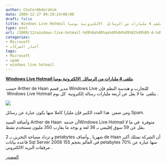 ```yaml
---
author: ChaterAbderahim
date: 2009-12-27 09:19:23+00:00
draft: false
title: Windows Live Hotmail يتلقى 4 مليارات من الرسائل  الالكترونية يوميا
type: post
url: /2009/12/windows-live-hotmail-%d9%8a%d8%aa%d9%84%d9%82%d9%89-4-%d9%85%d9%84%d9%8a%d8%a7%d8%b1%d8%a7%d8%aa-%d9%85%d9%86-%d8%a7%d9%84%d8%b1%d8%b3%d8%a7%d8%a6%d9%84-%d8%a7%d9%84%d8%a7%d9%84%d9%83%d8%aa%d8%b1/
categories:
- Microsoft
- أخبار الشركات
tags:
- Microsoft
- spam
- windows live hotmail
---
```


[**Windows Live Hotmail يتلقى 4 مليارات من الرسائل  الالكترونية يوميا**](http://www.it-scoop.com/2009/12/windows-live-hotmail-%d9%8a%d8%aa%d9%84%d9%82%d9%89-4-%d9%85%d9%84%d9%8a%d8%a7%d8%b1%d8%a7%d8%aa-%d9%85%d9%86-%d8%a7%d9%84%d8%b1%d8%b3%d8%a7%d8%a6%d9%84-%d8%a7%d9%84%d8%a7%d9%84%d9%83%d8%aa%d8%b1/)


حسب Arther de Haan مدير قسم Windows Live للتجارب و هندسة النظم فإن  Windows Live Hotmail يتلقى  ما لا يقل عن أربعة مليارات رسالة إلكترونية  كل يوم .

[![](http://www.it-scoop.com/wp-content/uploads/2009/12/Windows_live_hotmail_logo.png)
](http://www.it-scoop.com/2009/12/windows-live-hotmail-%d9%8a%d8%aa%d9%84%d9%82%d9%89-4-%d9%85%d9%84%d9%8a%d8%a7%d8%b1%d8%a7%d8%aa-%d9%85%d9%86-%d8%a7%d9%84%d8%b1%d8%b3%d8%a7%d8%a6%d9%84-%d8%a7%d9%84%d8%a7%d9%84%d9%83%d8%aa%d8%b1/)

ومن ضمن  هذا العدد الكبير فإن مليارا كاملا منها يكون عبارة عن رسائل Spam.

وأضافة السيد Arther de Haan  أن خدمةWindows Live Hotmail متوفرة  في ما لا يقل عن 59 سوق إقليمي بـ 36 لغة و يوجد ما يقارب 350 مليون مستخدم نشط.

و تزداد مساحة التخزين بـ 2 petabytes شهريا , وأضاف de Haan أن الشركة تمتلك أكبر قاعدة بيانات Sql Server 2008 في العالم بحجم 155 petabytes 70% منها عبارة عن مرفقات البريد الالكتروني .

[المصدر](http://news.softpedia.com/news/Windows-Live-Hotmail-Deals-with-4-Billion-Emails-per-Day-130560.shtml)
